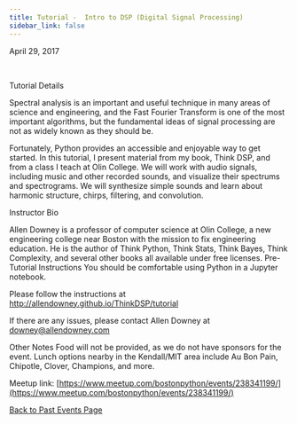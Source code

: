 ```yaml
---
title: Tutorial -  Intro to DSP (Digital Signal Processing)
sidebar_link: false
---
```


April 29, 2017


   

Tutorial Details

Spectral analysis is an important and useful technique in many areas of science and engineering, and the Fast Fourier Transform is one of the most important algorithms, but the fundamental ideas of signal processing are not as widely known as they should be.

Fortunately, Python provides an accessible and enjoyable way to get started. In this tutorial, I present material from my book, Think DSP, and from a class I teach at Olin College. We will work with audio signals, including music and other recorded sounds, and visualize their spectrums and spectrograms. We will synthesize simple sounds and learn about harmonic structure, chirps, filtering, and convolution.

Instructor Bio

Allen Downey is a professor of computer science at Olin College, a new engineering college near Boston with the mission to fix engineering education. He is the author of Think Python, Think Stats, Think Bayes, Think Complexity, and several other books all available under free licenses. Pre-Tutorial Instructions You should be comfortable using Python in a Jupyter notebook.

Please follow the instructions at http://allendowney.github.io/ThinkDSP/tutorial

If there are any issues, please contact Allen Downey at downey@allendowney.com

Other Notes Food will not be provided, as we do not have sponsors for the event. Lunch options nearby in the Kendall/MIT area include Au Bon Pain, Chipotle, Clover, Champions, and more.


Meetup link: [https://www.meetup.com/bostonpython/events/238341199/](https://www.meetup.com/bostonpython/events/238341199/)

[Back to Past Events Page](index.md)